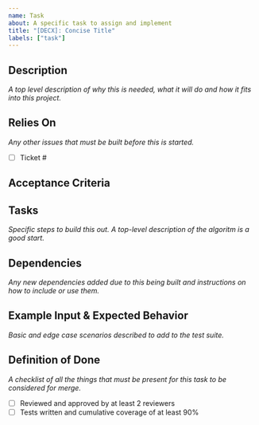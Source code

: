 ```yaml
---
name: Task
about: A specific task to assign and implement
title: "[DECX]: Concise Title"
labels: ["task"]
---
```


## Description
_A top level description of why this is needed, what it will do and how it fits into this project._

## Relies On
_Any other issues that must be built before this is started._
- [ ] Ticket #

## Acceptance Criteria

## Tasks
_Specific steps to build this out. A top-level description of the algoritm is a good start._

## Dependencies
_Any new dependencies added due to this being built and instructions on how to include or use them._

## Example Input & Expected Behavior
_Basic and edge case scenarios described to add to the test suite._

## Definition of Done
_A checklist of all the things that must be present for this task to be considered for merge._
- [ ] Reviewed and approved by at least 2 reviewers
- [ ] Tests written and cumulative coverage of at least 90%
